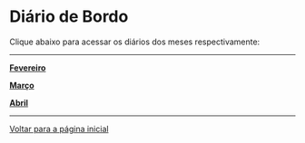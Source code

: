 # Diário de Bordo

Clique abaixo para acessar os diários dos meses respectivamente:

---

[**Fevereiro**](./diario_fev.md)

[**Março**](./diario_mar.md)

[**Abril**](./diario_abr.md)

---

[Voltar para a página inicial](/readme.md)
